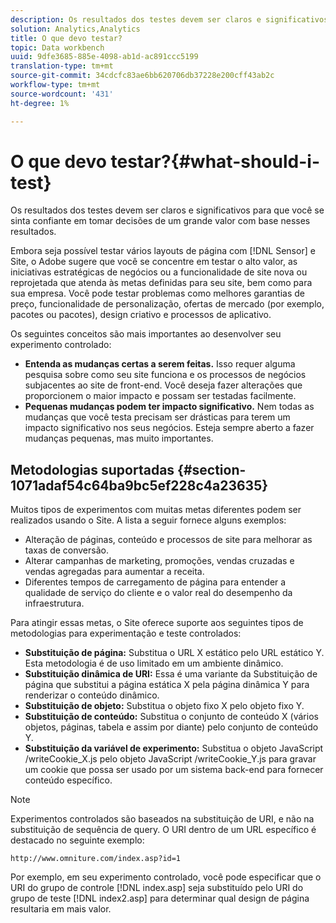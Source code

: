 ```yaml
---
description: Os resultados dos testes devem ser claros e significativos para que você se sinta confiante em tomar decisões de um grande valor com base nesses resultados.
solution: Analytics,Analytics
title: O que devo testar?
topic: Data workbench
uuid: 9dfe3685-885e-4098-ab1d-ac891ccc5199
translation-type: tm+mt
source-git-commit: 34cdcfc83ae6bb620706db37228e200cff43ab2c
workflow-type: tm+mt
source-wordcount: '431'
ht-degree: 1%

---
```



# O que devo testar?{#what-should-i-test}

Os resultados dos testes devem ser claros e significativos para que você se sinta confiante em tomar decisões de um grande valor com base nesses resultados.

Embora seja possível testar vários layouts de página com [!DNL Sensor] e Site, o Adobe sugere que você se concentre em testar o alto valor, as iniciativas estratégicas de negócios ou a funcionalidade de site nova ou reprojetada que atenda às metas definidas para seu site, bem como para sua empresa. Você pode testar problemas como melhores garantias de preço, funcionalidade de personalização, ofertas de mercado (por exemplo, pacotes ou pacotes), design criativo e processos de aplicativo.

Os seguintes conceitos são mais importantes ao desenvolver seu experimento controlado:

* **Entenda as mudanças certas a serem feitas.** Isso requer alguma pesquisa sobre como seu site funciona e os processos de negócios subjacentes ao site de front-end. Você deseja fazer alterações que proporcionem o maior impacto e possam ser testadas facilmente.
* **Pequenas mudanças podem ter impacto significativo.** Nem todas as mudanças que você testa precisam ser drásticas para terem um impacto significativo nos seus negócios. Esteja sempre aberto a fazer mudanças pequenas, mas muito importantes.

## Metodologias suportadas {#section-1071adaf54c64ba9bc5ef228c4a23635}

Muitos tipos de experimentos com muitas metas diferentes podem ser realizados usando o Site. A lista a seguir fornece alguns exemplos:

* Alteração de páginas, conteúdo e processos de site para melhorar as taxas de conversão.
* Alterar campanhas de marketing, promoções, vendas cruzadas e vendas agregadas para aumentar a receita.
* Diferentes tempos de carregamento de página para entender a qualidade de serviço do cliente e o valor real do desempenho da infraestrutura.

Para atingir essas metas, o Site oferece suporte aos seguintes tipos de metodologias para experimentação e teste controlados:

* **Substituição de página:** Substitua o URL X estático pelo URL estático Y. Esta metodologia é de uso limitado em um ambiente dinâmico.
* **Substituição dinâmica de URI:** Essa é uma variante da Substituição de página que substitui a página estática X pela página dinâmica Y para renderizar o conteúdo dinâmico.
* **Substituição de objeto:** Substitua o objeto fixo X pelo objeto fixo Y.
* **Substituição de conteúdo:** Substitua o conjunto de conteúdo X (vários objetos, páginas, tabela e assim por diante) pelo conjunto de conteúdo Y.
* **Substituição da variável de experimento:** Substitua o objeto JavaScript /writeCookie_X.js pelo objeto JavaScript /writeCookie_Y.js para gravar um cookie que possa ser usado por um sistema back-end para fornecer conteúdo específico.

>[!NOTE]
>
>Experimentos controlados são baseados na substituição de URI, e não na substituição de sequência de query. O URI dentro de um URL específico é destacado no seguinte exemplo:
>
>`http://www.omniture.com/index.asp?id=1`
>
>Por exemplo, em seu experimento controlado, você pode especificar que o URI do grupo de controle [!DNL index.asp] seja substituído pelo URI do grupo de teste [!DNL index2.asp] para determinar qual design de página resultaria em mais valor.
